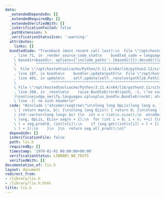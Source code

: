 ```yaml
---
data:
  _extendedDependsOn: []
  _extendedRequiredBy: []
  _extendedVerifiedWith: []
  _isVerificationFailed: false
  _pathExtension: h
  _verificationStatusIcon: ':warning:'
  attributes:
    links: []
  bundledCode: "Traceback (most recent call last):\n  File \"/opt/hostedtoolcache/Python/3.11.4/x64/lib/python3.11/site-packages/onlinejudge_verify/documentation/build.py\"\
    , line 71, in _render_source_code_stat\n    bundled_code = language.bundle(stat.path,\
    \ basedir=basedir, options={'include_paths': [basedir]}).decode()\n          \
    \         ^^^^^^^^^^^^^^^^^^^^^^^^^^^^^^^^^^^^^^^^^^^^^^^^^^^^^^^^^^^^^^^^^^^^^^^^^^^^^^^^^\n\
    \  File \"/opt/hostedtoolcache/Python/3.11.4/x64/lib/python3.11/site-packages/onlinejudge_verify/languages/cplusplus.py\"\
    , line 187, in bundle\n    bundler.update(path)\n  File \"/opt/hostedtoolcache/Python/3.11.4/x64/lib/python3.11/site-packages/onlinejudge_verify/languages/cplusplus_bundle.py\"\
    , line 401, in update\n    self.update(self._resolve(pathlib.Path(included), included_from=path))\n\
    \                ^^^^^^^^^^^^^^^^^^^^^^^^^^^^^^^^^^^^^^^^^^^^^^^^^^^^^^^^^\n \
    \ File \"/opt/hostedtoolcache/Python/3.11.4/x64/lib/python3.11/site-packages/onlinejudge_verify/languages/cplusplus_bundle.py\"\
    , line 260, in _resolve\n    raise BundleErrorAt(path, -1, \"no such header\"\
    )\nonlinejudge_verify.languages.cplusplus_bundle.BundleErrorAt: atcoder/segtree:\
    \ line -1: no such header\n"
  code: "#include \"atcoder/segtree\"\n\nlong long OpLis(long long a, long long b)\
    \ { return max(a, b); }\n\nlong long ELis() { return 0; }\n\nlong long LongestIncreasingSequence(const\
    \ std::vector<long long> &v) {\n  int n = (int)v.size();\n  atcoder::segtree<long\
    \ long, OpLis, ELis> seg(n + 1);\n  for (int i = 0; i < n; ++i) {\n    long long\
    \ l = seg.prod(0, (int)v[i]);\n    if (seg.get((int)v[i]) < l + 1) {\n      seg.set((int)v[i],\
    \ l + 1);\n    }\n  }\n  return seg.all_prod();\n}"
  dependsOn: []
  isVerificationFile: false
  path: lis.h
  requiredBy: []
  timestamp: '1970-01-01 00:00:00+00:00'
  verificationStatus: LIBRARY_NO_TESTS
  verifiedWith: []
documentation_of: lis.h
layout: document
redirect_from:
- /library/lis.h
- /library/lis.h.html
title: lis.h
---
```

